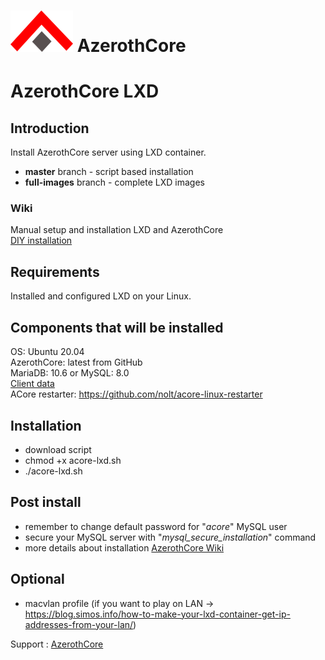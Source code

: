 # ![logo](https://raw.githubusercontent.com/azerothcore/azerothcore.github.io/master/images/logo-github.png) AzerothCore

# AzerothCore LXD

## Introduction
Install AzerothCore server using LXD container.
- **master** branch - script based installation
- **full-images** branch - complete LXD images

### Wiki
Manual setup and installation LXD and AzerothCore  
[DIY installation](https://github.com/nolt/acore-lxd-image/wiki)

## Requirements
Installed and configured LXD on your Linux.

## Components that will be installed
OS: Ubuntu 20.04  
AzerothCore: latest from GitHub  
MariaDB: 10.6 or MySQL: 8.0  
[Client data](https://github.com/wowgaming/client-data/releases/tag/v16)  
ACore restarter: https://github.com/nolt/acore-linux-restarter

## Installation
- download script
- chmod +x acore-lxd.sh
- ./acore-lxd.sh

## Post install
- remember to change default password for "*acore*" MySQL user
- secure your MySQL server with "*mysql_secure_installation*" command
- more details about installation [AzerothCore Wiki](https://www.azerothcore.org/wiki/Installation)

## Optional
- macvlan profile (if you want to play on LAN → https://blog.simos.info/how-to-make-your-lxd-container-get-ip-addresses-from-your-lan/)


Support : [AzerothCore](http://azerothcore.org)
